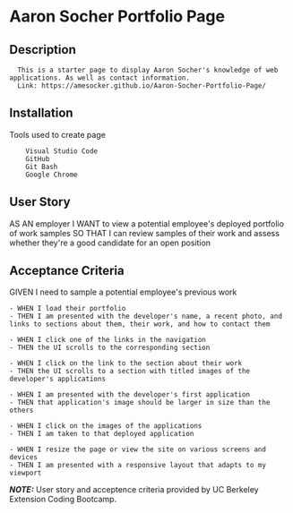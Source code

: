 # Aaron Socher Portfolio Page

## Description

      This is a starter page to display Aaron Socher's knowledge of web applications. As well as contact information.
      Link: https://amesocker.github.io/Aaron-Socher-Portfolio-Page/

## Installation

Tools used to create page
      
        Visual Studio Code
        GitHub
        Git Bash
        Google Chrome

## User Story

AS AN employer
I WANT to view a potential employee's deployed portfolio of work samples
SO THAT I can review samples of their work and assess whether they're a good candidate for an open position

## Acceptance Criteria

GIVEN I need to sample a potential employee's previous work
    
    - WHEN I load their portfolio
    - THEN I am presented with the developer's name, a recent photo, and links to sections about them, their work, and how to contact them

    - WHEN I click one of the links in the navigation
    - THEN the UI scrolls to the corresponding section
  
    - WHEN I click on the link to the section about their work
    - THEN the UI scrolls to a section with titled images of the developer's applications
 
    - WHEN I am presented with the developer's first application
    - THEN that application's image should be larger in size than the others

    - WHEN I click on the images of the applications
    - THEN I am taken to that deployed application
  
    - WHEN I resize the page or view the site on various screens and devices
    - THEN I am presented with a responsive layout that adapts to my viewport 

**_NOTE:_** User story and acceptence criteria provided by UC Berkeley Extension Coding Bootcamp.
